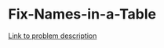 # Fix-Names-in-a-Table
[Link to problem description](https://leetcode.com/problems/fix-names-in-a-table/description/?envType=study-plan-v2&envId=top-sql-50)
